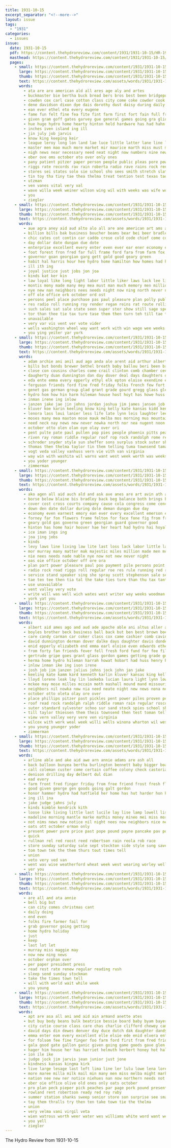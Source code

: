 ```yaml
---
title: 1931-10-15
excerpt_separator: "<!--more-->"
layout: issue
tags:
  - "1931"
categories:
  - issues
issue:
  date: 1931-10-15
  pdf: https://content.thehydroreview.com/content/1931/1931-10-15/HR-1931-10-15.pdf
  masthead: https://content.thehydroreview.com/content/1931/1931-10-15/masthead/HR-1931-10-15.jpg
  pages:
    - small: https://content.thehydroreview.com/content/1931/1931-10-15/small/HR-1931-10-15-01.jpg
      large: https://content.thehydroreview.com/content/1931/1931-10-15/large/HR-1931-10-15-01.jpg
      thumb: https://content.thehydroreview.com/content/1931/1931-10-15/thumbnails/HR-1931-10-15-01.jpg
      text: https://content.thehydroreview.com/assets/words/1931/1931-10-15/HR-1931-10-15-01.txt
      words:
        - ata are aro american ald all ares age aly and artes
        - buckmaster bie bertha buck bread bers bros best been bridgeport beams but bee brought bors boy band beer buy bud business boucher bring bas
        - cowden cox carl case cotton class city come coke cowder cook company capo chest charles can came care counter citizen cowboy camp church
        - dene davidson dixon dye dais dorothy dust daisy during daily doris days dandy duet dinner day demand dae
        - ean ever ethel eto every eugene
        - fame fun felt fine fea fite fint farm first fort fain full friday few from fill for free frost
        - given gram goff gates garvey gue general games going gra glidewell glass
        - hue huge hydro home hearty hinton held hardware has had hahn hamilton hollen her high hax hae hunt harriet holter hallow
        - inches iven island ing ill
        - jin july job jarvis
        - know king keeping keir
        - league leroy long lon land lae luce little latter lane line liane life large law lerer lue lowe
        - master men mao much more market mir maurice marth miss must monday matter meyer members mere mull many marshall med music may
        - nigh news near necessary need neat night now numbers nine new not nee
        - ober ove oms october oto over only ones
        - pany patient pitzer paper person people public pleas pore power part pai present picking peer phoenix pent peta per pay pastor par pro pap plan
        - riggs rate records rav rain roberta radio rave rains rock ren rally richards revie riven
        - stores sei states solo sie school sho sees smith stretch slate seven steen second she sour sass sud song sue sid stockton saturday staples short supper soon strong sang store sadie service scout stare sunday springs son state standard sone
        - tin toy tha tiny tae thea thelma treat tention test texas tad tue town the than talk them ten troupe treasure
        - utzman
        - ven vanes vital very val
        - wave willa week weiner wilson wing wil with weeks was wife work wit weather worth went worst wheat wal will weatherford well
        - you
        - ziegler
    - small: https://content.thehydroreview.com/content/1931/1931-10-15/small/HR-1931-10-15-02.jpg
      large: https://content.thehydroreview.com/content/1931/1931-10-15/large/HR-1931-10-15-02.jpg
      thumb: https://content.thehydroreview.com/content/1931/1931-10-15/thumbnails/HR-1931-10-15-02.jpg
      text: https://content.thehydroreview.com/assets/words/1931/1931-10-15/HR-1931-10-15-02.txt
      words:
        - aue agra aney aid aud alto alo all are ane american art ams adams and america ask ard ana ali aus ani ata aul abe ary able
        - billion bills bak business boucher beams bear bei beer bradley budge bank bore balance board burden best better back banks boss blaine byam
        - chic cates cot contin car caddo crose cold code chief come cover cea choice call coke congress city comes can care company core cook courts came
        - day dollar date dungan due dote
        - enterprise excellent every enter even ever ear ener economy ery ens
        - foot forest fron fred far full frame ford fara from farm fox fei fete for fam faile flood faithful fund felton feder
        - governor goan georgian garg gett gold good geary green
        - habit hal harris hour hee hydro home hamilton how homes had has him honor half herndon heart hing hinton hair henke
        - ill ith ing
        - joyal justice just jobs jon joa
        - kinds kat ker kin
        - law loyal like long light labor little liker laws lack lee living let lad large last less loss line lis levy
        - montis mony made many mey mea must man much memory men million major miles majestic medal more med may
        - nye new nan neighbors nees needs night now ning north never ner
        - off ole office ork october ord ost
        - persons peel place purchase pas paul pleasure plan polly public past pai pare president people pay plenty peay proud pany pitzer per pure pen pea
        - res radio roll running roy render regan reins rat route rolling roads ree record riggs read
        - such sales sat sale state seen super ster show still sage speed stand streets sears service she small sells senna say shield spray said scott soon session start share seals style see shock star sents
        - tor than thee tie tax ture tase them then turn teh till tae too tas toe toa ten take the
        - unavailable
        - very var vis vent ver vote vider
        - wells washington wheel way want work with win wage wee weeks well wilt was world welcome wien will wate west
        - you ying yeiter yar york
    - small: https://content.thehydroreview.com/content/1931/1931-10-15/small/HR-1931-10-15-03.jpg
      large: https://content.thehydroreview.com/content/1931/1931-10-15/large/HR-1931-10-15-03.jpg
      thumb: https://content.thehydroreview.com/content/1931/1931-10-15/thumbnails/HR-1931-10-15-03.jpg
      text: https://content.thehydroreview.com/assets/words/1931/1931-10-15/HR-1931-10-15-03.txt
      words:
        - adam archie ani anil aud ago anda ale arent aid arthur albert alta age all apache alex ames and able angie ave aura ard are alva applegate aubrey ally andy altus
        - bills but bonds brewer bethel breath baby ballou beri been brown beck bridgeport berk bring better bradley best boyles back bank banks business ben
        - close con cousins charles come crail clinton comb chamber ceci cashier cross constant can cobb check college candy cox challis cheyenne cartwright class county came car corn carman coker city company cock cash cotton chronic
        - daugherty duan dunnington dan day dover deal days daughters due den dalke demand daughter dalla dinner dell dewey david delvin dooley
        - eda ente emma every epperly ethyl elk epton eloise exendine esther ethel ene elmer elbert eli end elizabeth
        - ferguson friends ford fine fred friday folks french few fort frank fell fund furnish forty fam fletcher for fever fallen floyd fortune from
        - genet gas german group glad grant grade gourd gregg glass glen goes gifford guard ghost ghia george gordon green getting games goodyear gertrude guest goodson goodpasture grace good grover
        - hydro hom how hin harm hileman house host hoyt has howe huss hinton harrah henry hopewell home had haggard hart han her hone
        - inman irene ing inlow
        - janzen jake jae jin johns jordan joshua jim james jansen job julius joan john
        - kluver koe karin keeling know king kelly kate kansas kidd kenneth kamm karlin
        - lenora lass loui lanier less life late lynn leis laughter lee lookeba lora leak lawless laman lloyd list law luella les louie lucian lad lot lemon last light lorene left
        - moses many mea maxton mose mauk melba mos morning mus mountain may moore major myers martin made much mildred mary mont monday mis missouri male moser mortz miss miller marti mia milter mag
        - need neck nay news new never nowka north nor nea nugent noon night not nona now neighbors near nee ning
        - october otto olen olan oye olay over ori
        - pent pulte pate paul pullen pop pies people phoenix pitts peace past pitzer pack power pickles place packard phillips pleasant port picking punch points peat pankratz
        - riven ray roman riddle regular roof rop rock randolph rome ret ren rain read roy rally
        - schroder snyder style sun sheffer sons surplus stock suter shelton strong stocks soon safer sunday school sick saturday suggs stas south stanfill september simpson share service subject sur smith schrock shingle salesman saving standard sutton shall sale sister slagel still scism she supper son simmons spain sickle
        - thomas then thelma taylor tin them telling tuma townsend taman thy times train toe than thur till take town tink thurs the
        - vogt veda valley vanhuss vern vie vith van virginia
        - way win with washita wil warns want west week worth was weeks wilma wars weil weather walter wolfe wharton went wes williams white woosley wyatt will walt winona wheat weatherford wells weathers
        - you yoder younger
        - zimmerman
    - small: https://content.thehydroreview.com/content/1931/1931-10-15/small/HR-1931-10-15-04.jpg
      large: https://content.thehydroreview.com/content/1931/1931-10-15/large/HR-1931-10-15-04.jpg
      thumb: https://content.thehydroreview.com/content/1931/1931-10-15/thumbnails/HR-1931-10-15-04.jpg
      text: https://content.thehydroreview.com/assets/words/1931/1931-10-15/HR-1931-10-15-04.txt
      words:
        - ako agen all aid auch ald and ask ave anes are art avin ath ane apt american able ares aud adams
        - borse below blaine bis bradley back beg balance both brings best billion board burden boucher born beams bills banks business
        - cover cost cross courts company cause cola congress come cence can caddo cry city chief care circle cook chick comes car came ceo
        - down den date dollar during dole deman dungan due day
        - economy even earnest emory ean ever every excellent emerson end eld eager ens
        - forney far fon flowers frame felton for face fone fig from friends fede forest filip fare full faithful fund fam foot fill figures
        - geary gold gas governo green georgian guard governor good
        - hinton has home hair hoover hae her heart had hydro hai hoyal herndon him homes hamilton hour half high harris
        - ice iman ings ing
        - joa jing jobs
        - kinds
        - levy laws line living law lite last loss lack labor little large letter lent lead light let lee loyal leat
        - mor murray many matter mak majestic miles million made men montis man more means muy may mea maybe mat must medal
        - nie nees needs nade nable nye now not new never night
        - oas oie office october off ore ora
        - plan part power pleasure paul poo payment pile persons point plenty people phon pele pass pore pitzer present public president pay past plane polly place
        - radio rock road riggs roll regular roe res rule running red record
        - service stand speaker sing she spray scott stephenson sale see shadow style sagen sales still sult study said soli small sins share super save start sells seem shock say state such session speed streets
        - tae ten tee then tia tal the take ties ture than thu tax tant them thee tock
        - use unavailable
        - vent valley very vote
        - write will was well wich wates west writer way weeks woodman wages work war wheel wells wil wage welcome works world with ways weak win
        - york yat you
    - small: https://content.thehydroreview.com/content/1931/1931-10-15/small/HR-1931-10-15-05.jpg
      large: https://content.thehydroreview.com/content/1931/1931-10-15/large/HR-1931-10-15-05.jpg
      thumb: https://content.thehydroreview.com/content/1931/1931-10-15/thumbnails/HR-1931-10-15-05.jpg
      text: https://content.thehydroreview.com/assets/words/1931/1931-10-15/HR-1931-10-15-05.txt
      words:
        - albert aid ames ago and aud ade apache able ani altus aller art are akin age alva ates alex ave ata arthur ane ast applegate apa amos alana archie ard all
        - boyles brother beck business ball back but ben best brown boe banks bradley buy baby bees bee brewer bridgeport bowels been bills bebe bring better bethel breath bank
        - care candy carman car coker class cox came cashier comb cavin county charles cotton check clase chet cartwright company cantrell cheeks close cross cousins carl caddo crow can cha clinton cobb cash certain come chronic corn chris cecil crail child college city
        - david dunnington derman dover dalke days daughter davis donde den daugherty delbert dinner dallas dewey doh dole dooley delvin due demand dan deal done doctor day daughters
        - enid epperly elizabeth end emma earl eloise even edwards ethel elmer every eden etter east elbert esther
        - from forty fan friends fever fell fresh ford fund for fee fill fer ferguson fam fred few furnish folks french friday fort fea fly frank
        - gertrude gripe goes grant glass gordon games getting grade gourd grace gas good ghost ging goodson green gres goodyear guest glad group george grover given german
        - herma home hydro hileman harrah howat hobart had huss henry her has harm han high hopewell hoyt hart hol haggard hildebrand hom hon house hinton
        - inlow inman ike ing ison irene
        - josh job jim janzen julius johns jock john jan jake
        - keeling kate kamm kard kenneth karlin kluver kansas king kelly know kyes
        - lloyd lorene leak lay lin lookeba lucian laura light lynn low lora last louis land lou lair lot list less loy late lee
        - mckee may mose milles mccain moth mashall mound mand missouri miller maul moore mary melba marti mountain moser miss man mildred mortz moses monday many miner martin marshall men morning mis maxton moss mil mae myers monte mccall much mus made mraz mille
        - neighbors nil nowka now nia need neate night new news nona noon nugent north near not never
        - october otto oleta olay ore over
        - place phillips pitzer past pickles pent power piles proven points pullen picking port pho paul pleasant pankratz pop peat people pack pitts potter pure pal
        - roof read rock randolph ralph riddle roman rain regular roscoe roy rally raymond ray
        - suter standard sylvester schoo sur sand stock spies school sheffer schrock shingle stay snyder sun share state sick september service scism stan style strong stutzman subject sons soon saving shelton son sam safe surplus simmons she safer slagell south set sister spain supper still sonn schroder simpson salesman said sunday sale sutton stanfill sis saturday smith
        - till taylor thiessen them theis townsend then test toman telling trip tober town thur toni toma thurs tim than times trust ton the thom tom thomas tira tickel toy thelma
        - view vern valley very vere ven virginia
        - wilcox with work weal week willi wells winona wharton wil west wen wright weatherford white weathers williams weil woosley washita worth weed went walt wyatt weather will weeks wilma wheat warns was wars wit want
        - you young younger yoder
        - zimmerman
    - small: https://content.thehydroreview.com/content/1931/1931-10-15/small/HR-1931-10-15-06.jpg
      large: https://content.thehydroreview.com/content/1931/1931-10-15/large/HR-1931-10-15-06.jpg
      thumb: https://content.thehydroreview.com/content/1931/1931-10-15/thumbnails/HR-1931-10-15-06.jpg
      text: https://content.thehydroreview.com/assets/words/1931/1931-10-15/HR-1931-10-15-06.txt
      words:
        - arline able and ake aid awe arn annie adams are ash all
        - back balloon bunyea bertha burlington bennett baby bigger board brush best been bring burner but beasley bellville burton bryant buy bins
        - call coleman custer come certain coffee colony check castoria chas cleo cox couch city charlie cart company can cotton cause
        - denison drilling day delbert dul dian
        - ead every
        - farm front fred finger friday from free friend frost fresh flock for full few
        - good given george gen goods going galt gordon
        - honor hammer hydro had hatfield her home has hut harder hon hardware homa
        - ing ill ina
        - jake judge jahns july
        - kinds kimble kendrick kith
        - loose like living little last lucile lay lise lamp lowell list love
        - madeline morning mantle marke mathis money mineo mei miss morgan miles miner main many mince meal mario mcalester monday
        - not nims news new notice nil night nees now neighbors nice near
        - oats ott october orman only
        - present power pure price past pope pound payne pancake pav pounds per
        - quick
        - rullman rel red roost reed robertson rain reola rob race
        - store sunday saturday sale sept stockton side style sung save sim small sick see saving stock son service shower stove
        - tom town tek the them thurs tout times tell
        - union
        - veto very ved van
        - went was wise weatherford wheat week west wearing worley well wife with wes waste white weeks wee won wilson wells will washer
        - yer you
    - small: https://content.thehydroreview.com/content/1931/1931-10-15/small/HR-1931-10-15-07.jpg
      large: https://content.thehydroreview.com/content/1931/1931-10-15/large/HR-1931-10-15-07.jpg
      thumb: https://content.thehydroreview.com/content/1931/1931-10-15/thumbnails/HR-1931-10-15-07.jpg
      text: https://content.thehydroreview.com/assets/words/1931/1931-10-15/HR-1931-10-15-07.txt
      words:
        - are all and ata annie
        - bell big but
        - can city comes christmas cant
        - daily doing
        - end even
        - folks fire farmer fail for
        - grab governor going getting
        - home hydro holiday
        - just
        - keep
        - last lot let
        - murray miss maggie may
        - now new ning news
        - october orphan over
        - per paper president press
        - read rest rate renew regular reading rush
        - sleep send sunday stockman
        - take the times town tell
        - will with world wait while week
        - you young
    - small: https://content.thehydroreview.com/content/1931/1931-10-15/small/HR-1931-10-15-08.jpg
      large: https://content.thehydroreview.com/content/1931/1931-10-15/large/HR-1931-10-15-08.jpg
      thumb: https://content.thehydroreview.com/content/1931/1931-10-15/thumbnails/HR-1931-10-15-08.jpg
      text: https://content.thehydroreview.com/assets/words/1931/1931-10-15/HR-1931-10-15-08.txt
      words:
        - apt are asa all ani and aid ain armand anette ates
        - but buy body beans bulk beatrice bessie board baby byam bayer better been business brown box
        - city cutie course class care chas charlie clifford chewey came comp chapel chi coll coy caine company cubbage can clara carl colorado claude cream call chance chips
        - david days din dewes denver day duce dutch dak daughter dandy dan
        - emma enter eom every excellent elle elsie ede enid elvera ent
        - for folsom fee fine finger foo farm ford first from fred friday fresh
        - gala good gate gallon ganic given going game goods gave glen
        - hager him house her has harriet helmuth herbert honey hot half hea health hay hamilton howe han home hein hydro hose held
        - ion ile ike
        - judge jock jim jarvis jean junior just jone
        - kindness kansas kingma kirk
        - live large lesage last left lima line ler lulu lowe lena loretta leader
        - more maree milla milk mail min many men miss melba might market miler mary mis man mustard must
        - nation nee new ner notice niehues nan now northern needs not
        - ober oie office olive old ones only oats october
        - pro plan peck pieper pick peaches par page pork pound present pete piece pay price paras
        - rowland rent robertson ready red roy ruby
        - summer station shanks sweep senior store son surprise see small sanford sale state sons send school she style size sie saturday staple standard service student sion save setting stock
        - tay them thralls try then ten take town tie the thelma
        - union
        - very velma vani virgil veta
        - wien watrous worth weer water wes williams white word want weather week will wish went why was wedding wear while wells william window with wit work
        - you yell
        - ziegler
---
```


The Hydro Review from 1931-10-15

<!--more-->

